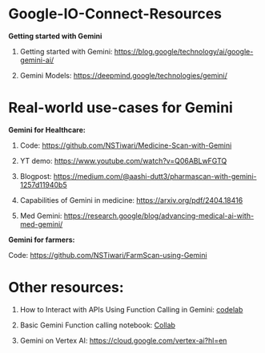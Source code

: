 # Google-IO-Connect-Resources

**Getting started with Gemini**

1. Getting started with Gemini: https://blog.google/technology/ai/google-gemini-ai/

2. Gemini Models: https://deepmind.google/technologies/gemini/

# Real-world use-cases for Gemini

**Gemini for Healthcare:**

1. Code: https://github.com/NSTiwari/Medicine-Scan-with-Gemini
   
2. YT demo: https://www.youtube.com/watch?v=Q06ABLwFGTQ
   
3. Blogpost: https://medium.com/@aashi-dutt3/pharmascan-with-gemini-1257d11940b5
   
4. Capabilities of Gemini in medicine: https://arxiv.org/pdf/2404.18416
   
5. Med Gemini: https://research.google/blog/advancing-medical-ai-with-med-gemini/

**Gemini for farmers:** 

Code: https://github.com/NSTiwari/FarmScan-using-Gemini

# Other resources:

1. How to Interact with APIs Using Function Calling in Gemini: [codelab](https://codelabs.developers.google.com/codelabs/gemini-function-calling#10)

2. Basic Gemini Function calling notebook: [Collab](https://github.com/xprilion/gemini-function-calling-workshop/blob/main/GeminiFunctionCalling_Base.ipynb)

3. Gemini on Vertex AI: https://cloud.google.com/vertex-ai?hl=en
